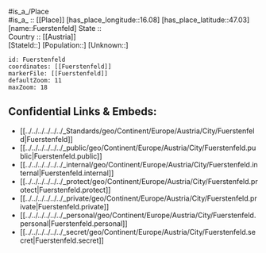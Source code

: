 ﻿---
location: [47.03,16.08] 
mapzoom: [7,12] 
mapmarker: city 
type: City
tags:
- geo/City


SpocWebEntityId: 30321
isDeleted: false
confidential: public

---
#is_a_/Place  
#is_a_ :: [[Place]] 
[has_place_longitude::16.08] 
[has_place_latitude::47.03] 
[name::Fuerstenfeld] 
State ::  
Country :: [[Austria]]  
[StateId::] 
[Population::] 
[Unknown::] 


```leaflet
id: Fuerstenfeld
coordinates: [[Fuerstenfeld]] 
markerFile: [[Fuerstenfeld]] 
defaultZoom: 11 
maxZoom: 18
```


## Confidential Links & Embeds: 
- [[../../../../../../_Standards/geo/Continent/Europe/Austria/City/Fuerstenfeld|Fuerstenfeld]] 
- [[../../../../../../_public/geo/Continent/Europe/Austria/City/Fuerstenfeld.public|Fuerstenfeld.public]] 
- [[../../../../../../_internal/geo/Continent/Europe/Austria/City/Fuerstenfeld.internal|Fuerstenfeld.internal]] 
- [[../../../../../../_protect/geo/Continent/Europe/Austria/City/Fuerstenfeld.protect|Fuerstenfeld.protect]] 
- [[../../../../../../_private/geo/Continent/Europe/Austria/City/Fuerstenfeld.private|Fuerstenfeld.private]] 
- [[../../../../../../_personal/geo/Continent/Europe/Austria/City/Fuerstenfeld.personal|Fuerstenfeld.personal]] 
- [[../../../../../../_secret/geo/Continent/Europe/Austria/City/Fuerstenfeld.secret|Fuerstenfeld.secret]] 
